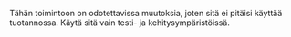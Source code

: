 Tähän toimintoon on odotettavissa muutoksia, joten sitä ei pitäisi käyttää tuotannossa. Käytä sitä vain testi- ja kehitysympäristöissä.
